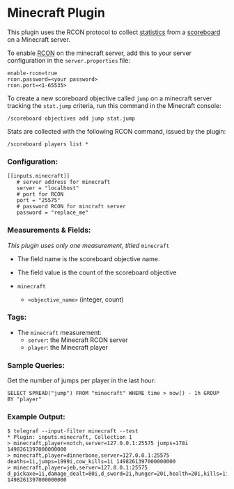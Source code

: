 #  Minecraft Plugin

This plugin uses the RCON protocol to collect [statistics](http://minecraft.gamepedia.com/Statistics) from a [scoreboard](http://minecraft.gamepedia.com/Scoreboard) on a
Minecraft server.

To enable [RCON](http://wiki.vg/RCON) on the minecraft server, add this to your server configuration in the `server.properties` file:

```
enable-rcon=true
rcon.password=<your password>
rcon.port=<1-65535>
```

To create a new scoreboard objective called `jump` on a minecraft server tracking the `stat.jump` criteria, run this command
in the Minecraft console:

`/scoreboard objectives add jump stat.jump`

Stats are collected with the following RCON command, issued by the plugin:

`/scoreboard players list *`

### Configuration:
```
[[inputs.minecraft]]
   # server address for minecraft
   server = "localhost"
   # port for RCON
   port = "25575"
   # password RCON for mincraft server
   password = "replace_me"
```

### Measurements & Fields:

*This plugin uses only one measurement, titled* `minecraft`

- The field name is the scoreboard objective name.
- The field value is the count of the scoreboard objective

- `minecraft`
    - `<objective_name>` (integer, count)

### Tags:

- The `minecraft` measurement:
    - `server`: the Minecraft RCON server
    - `player`: the Minecraft player


### Sample Queries:

Get the number of jumps per player in the last hour:
```
SELECT SPREAD("jump") FROM "minecraft" WHERE time > now() - 1h GROUP BY "player"
```

### Example Output:

```
$ telegraf --input-filter minecraft --test
* Plugin: inputs.minecraft, Collection 1
> minecraft,player=notch,server=127.0.0.1:25575 jumps=178i 1498261397000000000
> minecraft,player=dinnerbone,server=127.0.0.1:25575 deaths=1i,jumps=1999i,cow_kills=1i 1498261397000000000
> minecraft,player=jeb,server=127.0.0.1:25575 d_pickaxe=1i,damage_dealt=80i,d_sword=2i,hunger=20i,health=20i,kills=1i,level=33i,jumps=264i,armor=15i 1498261397000000000
```
